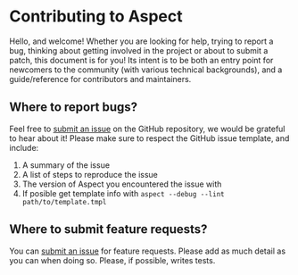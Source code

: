 # Contributing to Aspect

Hello, and welcome! Whether you are looking for help, trying to report a bug,
thinking about getting involved in the project or about to submit a patch, this
document is for you! Its intent is to be both an entry point for newcomers to
the community (with various technical backgrounds), and a guide/reference for
contributors and maintainers.

## Where to report bugs?

Feel free to [submit an issue](https://github.com/unifire-app/aspect/issues/new/choose) on
the GitHub repository, we would be grateful to hear about it! Please make sure
to respect the GitHub issue template, and include:

1. A summary of the issue
2. A list of steps to reproduce the issue
3. The version of Aspect you encountered the issue with
4. If posible get template info with `aspect --debug --lint path/to/template.tmpl`

## Where to submit feature requests?

You can [submit an issue](https://github.com/unifire-app/aspect/issues/new/choose) for feature
requests. Please add as much detail as you can when doing so. Please, if possible, writes tests.
